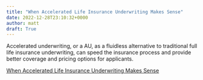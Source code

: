 ```yaml
---
title: "When Accelerated Life Insurance Underwriting Makes Sense"
date: 2022-12-28T23:10:32+0000
author: matt
draft: True
---
```

Accelerated underwriting, or a AU, as a fluidless alternative to traditional full life insurance underwriting, can speed the insurance process and provide better coverage and pricing options for applicants.

[ When Accelerated Life Insurance Underwriting Makes Sense ]( https://www.thinkadvisor.com/2022/12/05/when-accelerated-life-insurance-underwriting-makes-sense/ )

